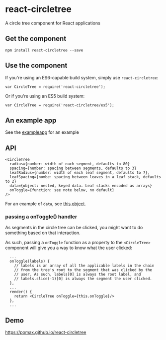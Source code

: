 # react-circletree
A circle tree component for React applications

## Get the component

```
npm install react-circletree --save
```

## Use the component

If you're using an ES6-capable build system, simply use `react-circletree`:

```
var CircleTree = require('react-circletree');
```

Or if you're using an ES5 build system:

```
var CircleTree = require('react-circletree/es5');
```

## An example app

See the [exampleapp](https://github.com/Pomax/react-circletree/blob/gh-pages/exampleapp/App.jsx) for an example

## API

```
<CircleTree
  radius={number: width of each segment, defaults to 80}
  spacing={number: spacing between segments, defaults to 3}
  leafRadius={number: width of each leaf segment, defaults to 7},
  leafSpacing={numbe: spacing between leaves in a leaf stack, defaults to 2}
  data={object: nested, keyed data. Leaf stacks encoded as arrays}
  onToggle={function: see note below, no default}
/>
```
For an example of `data`, see [this object](https://github.com/Pomax/react-circletree/blob/gh-pages/exampleapp/cats.js).

### passing a onToggle() handler

As segments in the circle tree can be clicked, you might want to do something based on that interaction.

As such, passing a `onToggle` function as a property to the `<CircleTree>` component will give you a way to know what the user clicked:

```
  ...
  onToggle(labels) {
    // labels is an array of all the applicable labels in the chain
    // from the tree's root to the segment that was clicked by the
    // user. As such, labels[0] is always the root label, and
    // labels.slice(-1)[0] is always the segment the user clicked.
  },
  ...
  render() {
    return <CircleTree onToggle={this.onToggle}/>
  },
  ...
```

## Demo

https://pomax.github.io/react-circletree
